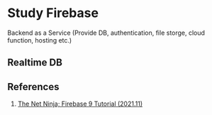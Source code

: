 # Study Firebase

Backend as a Service (Provide DB, authentication, file storge, cloud function, hosting etc.)

## Realtime DB

## References

1. [The Net Ninja; Firebase 9 Tutorial (2021.11)](https://www.youtube.com/playlist?list=PL4cUxeGkcC9jERUGvbudErNCeSZHWUVlb)